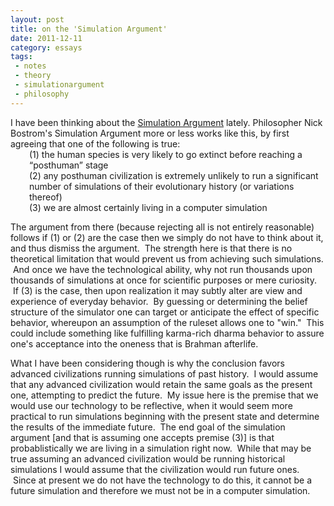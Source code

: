 ```yaml
---
layout: post
title: on the 'Simulation Argument'
date: 2011-12-11
category: essays
tags:
 - notes
 - theory
 - simulationargument
 - philosophy
---
```


<div>I have been thinking about the <a href="http://www.simulation-argument.com/">Simulation Argument</a> lately.  Philosopher Nick Bostrom's Simulation Argument more or less works like this, by first agreeing that one of the following is true:</div>
<div style="padding-left: 30px;">(1) the human species is very likely to go extinct before reaching a &ldquo;posthuman&rdquo; stage</div>
<div style="padding-left: 30px;">(2) any posthuman civilization is extremely unlikely to run a significant number of simulations of their evolutionary history (or variations thereof)</div>
<div style="padding-left: 30px;">(3) we are almost certainly living in a computer simulation</div>

<p>The argument from there (because rejecting all is not entirely reasonable) follows if (1) or (2) are the case then we simply do not have to think about it, and thus dismiss the argument. &nbsp;The strength here is that there is no theoretical limitation that would prevent us from achieving such simulations. &nbsp;And once we have the technological ability, why not run thousands upon thousands of simulations at once for scientific purposes or mere curiosity. &nbsp;If (3) is the case, then upon realization it may&nbsp;subtly&nbsp;alter are view and experience of everyday behavior. &nbsp;By guessing or determining the belief structure of the simulator one can target or anticipate the effect of specific behavior, whereupon an assumption of the ruleset allows one to "win." &nbsp;This could include something like fulfilling karma-rich dharma behavior to assure one's acceptance into the oneness that is Brahman afterlife.</p>

<p>What I have been considering though is why the conclusion favors advanced civilizations running simulations of past history. &nbsp;I would assume that any advanced civilization would retain the same goals as the present one, attempting to predict the future. &nbsp;My issue here is the premise that we would use our technology to be reflective, when it would seem more practical to run simulations beginning with the present state and determine the results of the immediate future. &nbsp;The end goal of the simulation argument [and that is assuming one accepts premise (3)] is that probablistically we are living in a simulation right now. &nbsp;While that may be true assuming an advanced civilization would be running historical simulations I would assume that the civilization would run future ones. &nbsp;Since at present we do not have the technology to do this, it cannot be a future simulation and therefore we must not be in a computer simulation.</p>
